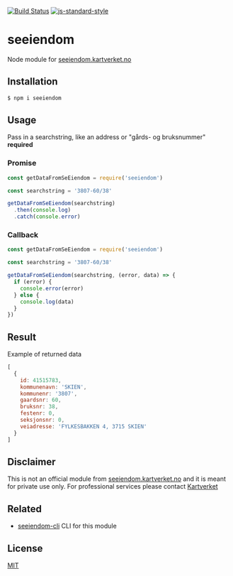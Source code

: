 [![Build Status](https://travis-ci.org/zrrrzzt/seeiendom.svg?branch=master)](https://travis-ci.org/zrrrzzt/seeiendom)
[![js-standard-style](https://img.shields.io/badge/code%20style-standard-brightgreen.svg?style=flat)](https://github.com/feross/standard)

# seeiendom

Node module for [seeiendom.kartverket.no](https://seeiendom.kartverket.no)

## Installation

```bash
$ npm i seeiendom
```

## Usage

Pass in a searchstring, like an address or "gårds- og bruksnummer" **required**

### Promise

```JavaScript
const getDataFromSeEiendom = require('seeiendom')

const searchstring = '3807-60/38'

getDataFromSeEiendom(searchstring)
  .then(console.log)
  .catch(console.error)
```

### Callback

```JavaScript
const getDataFromSeEiendom = require('seeiendom')

const searchstring = '3807-60/38'

getDataFromSeEiendom(searchstring, (error, data) => {
  if (error) {
    console.error(error)
  } else {
    console.log(data)
  }
})
```

## Result
Example of returned data

```JavaScript
[
  {
    id: 41515783,
    kommunenavn: 'SKIEN',
    kommunenr: '3807',
    gaardsnr: 60,
    bruksnr: 38,
    festenr: 0,
    seksjonsnr: 0,
    veiadresse: 'FYLKESBAKKEN 4, 3715 SKIEN'
  }
]
```

## Disclaimer

This is not an official module from [seeiendom.kartverket.no](https://seeiendom.kartverket.no) and it is meant for private use only.
For professional services please contact [Kartverket](https://kartverket.no/eiendom/eiendomsinformasjon/tilgang-til-eiendomsdata/)

## Related

- [seeiendom-cli](https://github.com/zrrrzzt/seeiendom-cli) CLI for this module

## License

[MIT](LICENSE)
